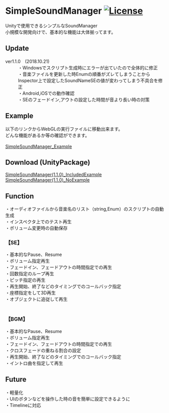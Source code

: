 # SimpleSoundManager [![License](https://img.shields.io/badge/license-MIT-lightgrey.svg?style=flat)](http://mit-license.org)<br>
Unityで使用できるシンプルなSoundManager<br>
小規模な開発向けで、基本的な機能は大体揃ってます。<br>

## Update <br>
<dl>
  <dt>ver1.1.0　(2018.10.21)</dt>
  <dd>・Windowsでスクリプト生成時にエラーが出ていたので全体的に修正</dd>
  <dd>・音楽ファイルを更新した時Enumの順番がズレてしまうことからInspector上で設定したSoundNameSEの値が変わってしまう不具合を修正</dd>
  <dd>・Android,iOSでの動作確認</dd>
  <dd>・SEのフェードイン,アウトの設定した時間が音より長い時の対策</dd>
</dl> 

## Example <br>
以下のリンクからWebGLの実行ファイルに移動出来ます。<br>
どんな機能があるか等の確認ができます。<br>
<br>
[SimpleSoundManager_Example](https://lightgive.github.io/MyPage/Examples/SimpleSoundManagerExample/index.html)<br>

## Download (UnityPackage)
[SimpleSoundManager(1.1.0)_IncludedExample]()<br>
[SimpleSoundManager(1.1.0)_NoExample]()<br>

## Function
・オーディオファイルから音楽名のリスト（string,Enum）のスクリプトの自動生成<br>
・インスペクタ上でのテスト再生<br>
・ボリューム変更時の自動保存<br>

### 【SE】
・基本的なPause、Resume<br>
・ボリューム指定再生<br>
・フェードイン、フェードアウトの時間指定での再生<br>
・回数指定のループ再生<br>
・ピッチ指定の再生<br>
・再生開始、終了などのタイミングでのコールバック指定<br>
・座標指定をして3D再生<br>
・オブジェクトに追従して再生<br>
<br>
### 【BGM】
・基本的なPause、Resume<br>
・ボリューム指定再生<br>
・フェードイン、フェードアウトの時間指定での再生<br>
・クロスフェードの重ねる割合の設定<br>
・再生開始、終了などのタイミングでのコールバック指定<br>
・イントロ曲を指定して再生<br>

## Future
・軽量化<br>
・UIのボタンなどを操作した時の音を簡単に設定できるように<br>
・Timelineに対応
